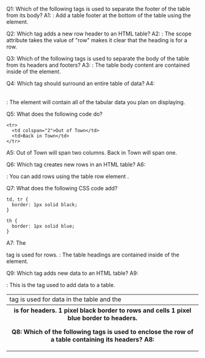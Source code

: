 Q1: Which of the following tags is used to separate the footer of the table from its body?
A1: <tfoot></tfoot> : Add a table footer at the bottom of the table using the <tfoot> element.

Q2: Which tag adds a new row header to an HTML table?
A2: <th scope="row"></th> : The scope attribute takes the value of "row" makes it clear that the heading is for a row.

Q3: Which of the following tags is used to separate the body of the table from its headers and footers?
A3: <tbody></tbody> : The table body content are contained inside of the <tbody> element.

Q4: Which tag should surround an entire table of data?
A4: <table></table> : The <table> element will contain all of the tabular data you plan on displaying.

Q5: What does the following code do?

```
<tr>
  <td colspan="2">Out of Town</td>
  <td>Back in Town</td>
</tr>
```

A5: Out of Town will span two columns. Back in Town will span one.

Q6: Which tag creates new rows in an HTML table?
A6: <tr></tr> : You can add rows using the table row element <tr>.

Q7: What does the following CSS code add?

```
td, tr {
  border: 1px solid black;
}

th {
  border: 1px solid blue;
}
```

A7: The <td> tag is used for data in the table and the <tr> tag is used for rows. <th> is for headers.
1 pixel black border to rows and cells
1 pixel blue border to headers.

Q8: Which of the following tags is used to enclose the row of a table containing its headers?
A8: <thead></thead> : The table headings are contained inside of the <thead> element.

Q9: Which tag adds new data to an HTML table?
A9: <td></td> : This is the tag used to add data to a table.
